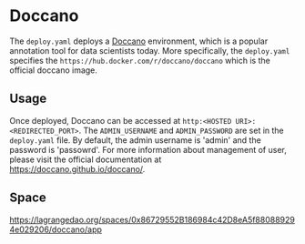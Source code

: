 # Doccano 

The `deploy.yaml` deploys a [Doccano](https://github.com/doccano/doccano) environment, which is a popular annotation tool for data scientists today. More specifically, the `deploy.yaml` specifies the `https://hub.docker.com/r/doccano/doccano` which is the official doccano image.

## Usage
Once deployed, Doccano can be accessed at `http:<HOSTED URI>:<REDIRECTED_PORT>`. The `ADMIN_USERNAME` and `ADMIN_PASSWORD` are set in the `deploy.yaml` file. By default, the admin username is 'admin' and the password is 'passowrd'.
For more information about management of user, please visit the official documentation at <https://doccano.github.io/doccano/>.

## Space
https://lagrangedao.org/spaces/0x86729552B186984c42D8eA5f880889294e029206/doccano/app
